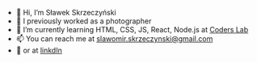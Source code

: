 - 👋 Hi, I’m Sławek Skrzeczyński
- 📸 I previously worked as a photographer
- 🌱 I’m currently learning HTML, CSS, JS, React, Node.js at [Coders Lab](https://github.com/CodersLab)
- 📫 You can reach me at slawomir.skrzeczynski@gmail.com
- 💼 or at [linkdIn](https://www.linkedin.com/in/slawek-skrzeczynski/)

